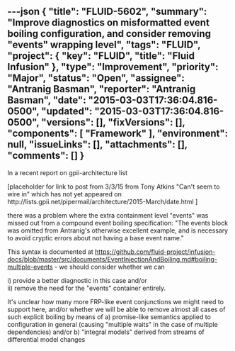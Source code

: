---json
{
  "title": "FLUID-5602",
  "summary": "Improve diagnostics on misformatted event boiling configuration, and consider removing \"events\" wrapping level",
  "tags": "FLUID",
  "project": {
    "key": "FLUID",
    "title": "Fluid Infusion"
  },
  "type": "Improvement",
  "priority": "Major",
  "status": "Open",
  "assignee": "Antranig Basman",
  "reporter": "Antranig Basman",
  "date": "2015-03-03T17:36:04.816-0500",
  "updated": "2015-03-03T17:36:04.816-0500",
  "versions": [],
  "fixVersions": [],
  "components": [
    "Framework"
  ],
  "environment": null,
  "issueLinks": [],
  "attachments": [],
  "comments": []
}
---
In a recent report on gpii-architecture list

\[placeholder for link to post from 3/3/15 from Tony Atkins "Can't seem to wire in" which has not yet appeared on http\://lists.gpii.net/pipermail/architecture/2015-March/date.html ]

there was a problem where the extra containment level "events" was missed out from a compound event boiling specification: "The events block was omitted from Antranig's otherwise excellent example, and is necessary to avoid cryptic errors about not having a base event name."

This syntax is documented at <https://github.com/fluid-project/infusion-docs/blob/master/src/documents/EventInjectionAndBoiling.md#boiling-multiple-events> - we should consider whether we can&#x20;

i) provide a better diagnostic in this case and/or\
ii) remove the need for the "events" container entirely.

It's unclear how many more FRP-like event conjunctions we might need to support here, and/or whether we will be able to remove almost all cases of such explicit boiling by means of a) promise-like semantics applied to configuration in general (causing "multiple waits" in the case of multiple dependencies) and/or b) "integral models" derived from streams of differential model changes

        